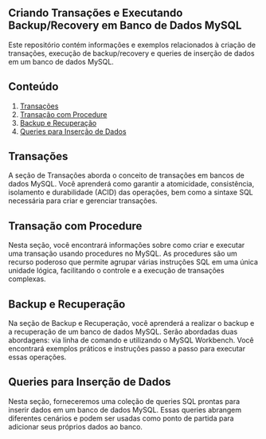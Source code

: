## Criando Transações e Executando Backup/Recovery em Banco de Dados MySQL

Este repositório contém informações e exemplos relacionados à criação de transações, execução de backup/recovery e queries de inserção de dados em um banco de dados MySQL.

## Conteúdo

1. [Transações](#transações)
2. [Transação com Procedure](#transação-com-procedure)
3. [Backup e Recuperação](#backup-e-recuperação)
4. [Queries para Inserção de Dados](#queries-para-inserção-de-dados)

## Transações

A seção de Transações aborda o conceito de transações em bancos de dados MySQL. Você aprenderá como garantir a atomicidade, consistência, isolamento e durabilidade (ACID) das operações, bem como a sintaxe SQL necessária para criar e gerenciar transações.

## Transação com Procedure

Nesta seção, você encontrará informações sobre como criar e executar uma transação usando procedures no MySQL. As procedures são um recurso poderoso que permite agrupar várias instruções SQL em uma única unidade lógica, facilitando o controle e a execução de transações complexas.

## Backup e Recuperação

Na seção de Backup e Recuperação, você aprenderá a realizar o backup e a recuperação de um banco de dados MySQL. Serão abordadas duas abordagens: via linha de comando e utilizando o MySQL Workbench. Você encontrará exemplos práticos e instruções passo a passo para executar essas operações.

## Queries para Inserção de Dados

Nesta seção, forneceremos uma coleção de queries SQL prontas para inserir dados em um banco de dados MySQL. Essas queries abrangem diferentes cenários e podem ser usadas como ponto de partida para adicionar seus próprios dados ao banco.